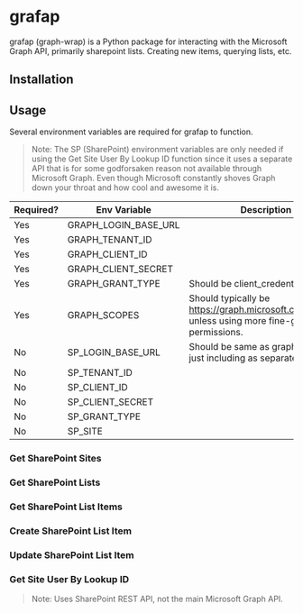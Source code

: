 # grafap

grafap (graph-wrap) is a Python package for interacting with the Microsoft Graph API, primarily sharepoint lists. Creating new items, querying lists, etc.

## Installation

## Usage

Several environment variables are required for grafap to function.

> Note: The SP (SharePoint) environment variables are only needed if using the Get Site User By Lookup ID function since it uses a separate API that is for some godforsaken reason not available through Microsoft Graph. Even though Microsoft constantly shoves Graph down your throat and how cool and awesome it is.

| Required? | Env Variable | Description |
| --------- | ------------ | ----------- |
| Yes | GRAPH_LOGIN_BASE_URL |  |
| Yes | GRAPH_TENANT_ID |  |
| Yes | GRAPH_CLIENT_ID |  |
| Yes | GRAPH_CLIENT_SECRET |  |
| Yes | GRAPH_GRANT_TYPE | Should be client_credentials |
| Yes | GRAPH_SCOPES | Should typically be <https://graph.microsoft.com/.default> unless using more fine-grained permissions. |
| No | SP_LOGIN_BASE_URL | Should be same as graph login URL, just including as separate in case. |
| No | SP_TENANT_ID |  |
| No | SP_CLIENT_ID |  |
| No | SP_CLIENT_SECRET |  |
| No | SP_GRANT_TYPE |  |
| No | SP_SITE |  |

### Get SharePoint Sites

### Get SharePoint Lists

### Get SharePoint List Items

### Create SharePoint List Item

### Update SharePoint List Item

### Get Site User By Lookup ID

> Note: Uses SharePoint REST API, not the main Microsoft Graph API.
